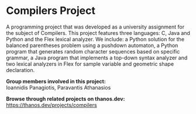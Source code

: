 # Compilers Project
A programming project that was developed as a university assignment for the subject of Compilers. This project features three languages: C, Java and Python and the Flex lexical analyzer. We include: a Python solution for the balanced parentheses problem using a pushdown automaton, a Python program that generates random character sequences based on specific grammar, a Java program that implements a top-down syntax analyzer and two lexical analyzers in Flex for sample variable and geometric shape declaration.

**Group members involved in this project:**  
Ioannidis Panagiotis, Paravantis Athanasios

**Browse through related projects on thanos.dev:**  
https://thanos.dev/projects/compilers
